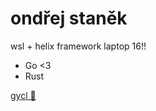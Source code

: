 # ondřej staněk

wsl + helix
framework laptop 16!!

- Go <3
- Rust

[gycl 💖](https://ceskolipska.cz)

